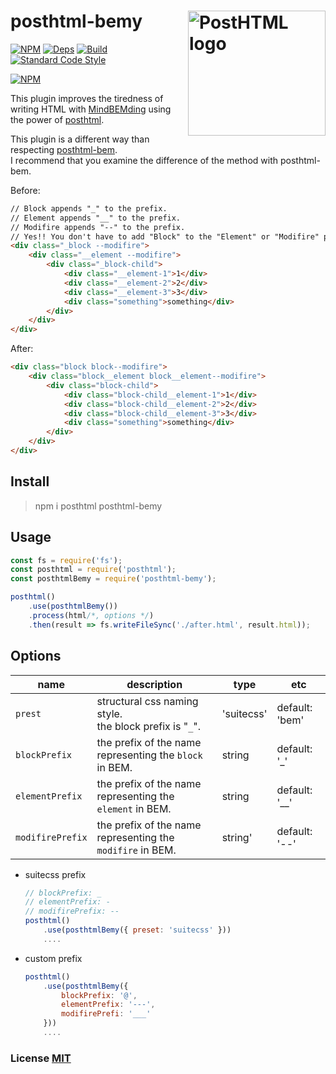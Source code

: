 # posthtml-bemy <img align="right" width="220" height="200" title="PostHTML logo" src="http://posthtml.github.io/posthtml/logo.svg">

[![NPM][npm]][npm-url]
[![Deps][deps]][deps-url]
[![Build][build]][build-badge]
[![Standard Code Style][style]][style-url]

[![NPM](https://nodei.co/npm/posthtml-bemy.png?downloads=true&downloadRank=true&stars=true)](https://nodei.co/npm/posthtml-bemy/)

This plugin improves the tiredness of writing HTML with [MindBEMding](http://csswizardry.com/2013/01/mindbemding-getting-your-head-round-bem-syntax/)
 using the power of [posthtml](https://github.com/posthtml/posthtml).

 This plugin is a different way than respecting [posthtml-bem](https://github.com/rajdee/posthtml-bem).  
I recommend that you examine the difference of the method with posthtml-bem.

Before:
``` html
// Block appends "_" to the prefix.
// Element appends "__" to the prefix.
// Modifire appends "--" to the prefix.
// Yes!! You don't have to add "Block" to the "Element" or "Modifire" prefix!!
<div class="_block --modifire">
    <div class="__element --modifire">
        <div class="_block-child">
            <div class="__element-1">1</div>
            <div class="__element-2">2</div>
            <div class="__element-3">3</div>
            <div class="something">something</div>
        </div>
    </div>
</div>
```

After:

``` html
<div class="block block--modifire">
    <div class="block__element block__element--modifire">
        <div class="block-child">
            <div class="block-child__element-1">1</div>
            <div class="block-child__element-2">2</div>
            <div class="block-child__element-3">3</div>
            <div class="something">something</div>
        </div>
    </div>
</div>
```

## Install

> npm i posthtml posthtml-bemy

## Usage

``` js
const fs = require('fs');
const posthtml = require('posthtml');
const posthtmlBemy = require('posthtml-bemy');

posthtml()
    .use(posthtmlBemy())
    .process(html/*, options */)
    .then(result => fs.writeFileSync('./after.html', result.html));
```

## Options

| name | description | type | etc |
| --- | --- | --- | --- |
| `prest` | structural css naming style. <br>the block prefix is "`_`". | 'suitecss' | default: 'bem' |
| `blockPrefix` | the prefix of the name representing the `block` in BEM. | string | default: '_' |
| `elementPrefix` | the prefix of the name representing the `element` in BEM. | string | default: '__' |
| `modifirePrefix` | the prefix of the name representing the `modifire` in BEM. | string' | default: '--' |

* suitecss prefix  
    ```js
    // blockPrefix: _
    // elementPrefix: -
    // modifirePrefix: --
    posthtml()
        .use(posthtmlBemy({ preset: 'suitecss' }))
        ....
    ```
* custom prefix  
    ```js
    posthtml()
        .use(posthtmlBemy({
            blockPrefix: '@',
            elementPrefix: '---',
            modifirePrefi: '___'
        }))
        ....
    ```

### License [MIT](LICENSE)

[npm]: https://badge.fury.io/js/posthtml-bemy.svg
[npm-url]: https://badge.fury.io/js/posthtml-bemy

[deps]: https://david-dm.org/yoshidax/posthtml-bemy.svg
[deps-url]: https://david-dm.org/yoshidax/posthtml-bemy

[style]: https://img.shields.io/badge/code%20style-standard-yellow.svg
[style-url]: http://standardjs.com/

[build]: https://travis-ci.org/posthtml/posthtml.svg?branch=master
[build-badge]: https://travis-ci.org/yoshidax/posthtml-bemy?branch=master

